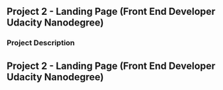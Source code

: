 ## Project 2 - Landing Page (Front End Developer Udacity Nanodegree)

### Project Description
## Project 2 - Landing Page (Front End Developer Udacity Nanodegree)
